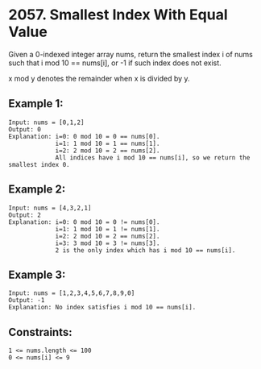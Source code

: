 # 2057. Smallest Index With Equal Value
      
Given a 0-indexed integer array nums, return the smallest index i of nums such that i mod 10 == nums[i], or -1 if such index does not exist.

x mod y denotes the remainder when x is divided by y.

## Example 1:

    Input: nums = [0,1,2]
    Output: 0
    Explanation: i=0: 0 mod 10 = 0 == nums[0].
                 i=1: 1 mod 10 = 1 == nums[1].
                 i=2: 2 mod 10 = 2 == nums[2].
                 All indices have i mod 10 == nums[i], so we return the smallest index 0.

## Example 2:

    Input: nums = [4,3,2,1]
    Output: 2
    Explanation: i=0: 0 mod 10 = 0 != nums[0].
                 i=1: 1 mod 10 = 1 != nums[1].
                 i=2: 2 mod 10 = 2 == nums[2].
                 i=3: 3 mod 10 = 3 != nums[3].
                 2 is the only index which has i mod 10 == nums[i].

## Example 3:

    Input: nums = [1,2,3,4,5,6,7,8,9,0]
    Output: -1
    Explanation: No index satisfies i mod 10 == nums[i].

## Constraints:

    1 <= nums.length <= 100
    0 <= nums[i] <= 9